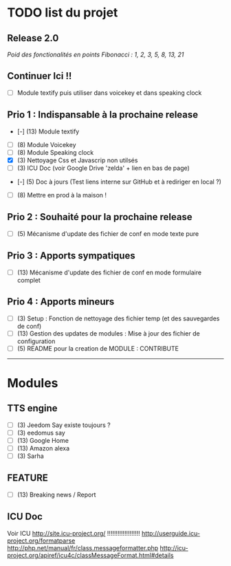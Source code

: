 # TODO list du projet
## Release 2.0

_Poid des fonctionalités en points Fibonacci : 1, 2, 3, 5, 8, 13, 21_

## Continuer Ici !!
* [ ] Module textify puis utiliser dans voicekey et dans speaking clock

## Prio 1 : Indispansable à la prochaine release
* [-] (13) Module textify
* [ ] (8) Module Voicekey
* [ ] (8) Module Speaking clock
* [x] (3) Nettoyage Css et Javascrip non utilsés
* [ ] (3) ICU Doc (voir Google Drive 'zelda' + lien en bas de page)
* [-] (5) Doc à jours (Test liens interne sur GitHub et à rediriger en local ?)
* [ ] (8) Mettre en prod à la maison !


## Prio 2 : Souhaité pour la prochaine release
* [ ] (5) Mécanisme d'update des fichier de conf en mode texte pure


## Prio 3 : Apports sympatiques
* [ ] (13) Mécanisme d'update des fichier de conf en mode formulaire complet


## Prio 4 : Apports mineurs
* [ ] (3) Setup : Fonction de nettoyage des fichier temp (et des sauvegardes de conf)
* [ ] (13) Gestion des updates de modules : Mise à jour des fichier de configuration
* [ ] (5) README pour la creation de MODULE : CONTRIBUTE

--------------------------------------------------------------------------------
# Modules
## TTS engine
* [ ] (3) Jeedom Say existe toujours ?
* [ ] (3) eedomus say
* [ ] (13) Google Home
* [ ] (13) Amazon alexa
* [ ] (3) Sarha

## FEATURE
* [ ] (13) Breaking news / Report


## ICU Doc
Voir ICU http://site.icu-project.org/ !!!!!!!!!!!!!!!!!!!
http://userguide.icu-project.org/formatparse
http://php.net/manual/fr/class.messageformatter.php
http://icu-project.org/apiref/icu4c/classMessageFormat.html#details
